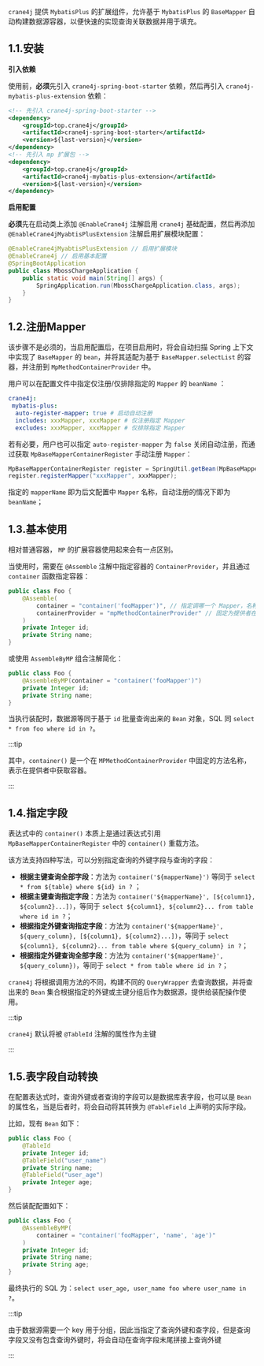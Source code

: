 `crane4j` 提供 `MybatisPlus` 的扩展组件，允许基于 `MybatisPlus` 的 `BaseMapper` 自动构建数据源容器，以便快速的实现查询关联数据并用于填充。

## 1.1.安装

**引入依赖**

使用前，**必须**先引入 `crane4j-spring-boot-starter` 依赖，然后再引入 `crane4j-mybatis-plus-extension` 依赖：

~~~xml
<!-- 先引入 crane4j-spring-boot-starter -->
<dependency>
    <groupId>top.crane4j</groupId>
    <artifactId>crane4j-spring-boot-starter</artifactId>
    <version>${last-version}</version>
</dependency>
<!-- 先引入 mp 扩展包 -->
<dependency>
    <groupId>top.crane4j</groupId>
    <artifactId>crane4j-mybatis-plus-extension</artifactId>
    <version>${last-version}</version>
</dependency>
~~~

**启用配置**

**必须**先在启动类上添加 `@EnableCrane4j` 注解启用 `crane4j` 基础配置，然后再添加 `@EnableCrane4jMyabtisPlusExtension` 注解启用扩展模块配置：

~~~java
@EnableCrane4jMyabtisPlusExtension // 启用扩展模块
@EnableCrane4j // 启用基本配置
@SpringBootApplication
public class MbossChargeApplication {
    public static void main(String[] args) {
        SpringApplication.run(MbossChargeApplication.class, args);
    }
}
~~~

## 1.2.注册Mapper

该步骤不是必须的，当启用配置后，在项目启用时，将会自动扫描 Spring 上下文中实现了 `BaseMapper` 的 `bean`，并将其适配为基于 `BaseMapper.selectList` 的容器，并注册到 `MpMethodContainerProvider` 中。

用户可以在配置文件中指定仅注册/仅排除指定的 `Mapper` 的 `beanName` ：

~~~yml
crane4j:
 mybatis-plus:
  auto-register-mapper: true # 启动自动注册
  includes: xxxMapper, xxxMapper # 仅注册指定 Mapper
  excludes: xxxMapper, xxxMapper # 仅排除指定 Mapper
~~~

若有必要，用户也可以指定 `auto-register-mapper` 为 `false` 关闭自动注册，而通过获取 `MpBaseMapperContainerRegister` 手动注册 `Mapper`：

~~~java
MpBaseMapperContainerRegister register = SpringUtil.getBean(MpBaseMapperContainerRegister.class);
register.registerMapper("xxxMapper", xxxMapper);
~~~

指定的 `mapperName` 即为后文配置中 `Mapper` 名称，自动注册的情况下即为 `beanName`；

## 1.3.基本使用

相对普通容器， `MP` 的扩展容器使用起来会有一点区别。

当使用时，需要在 `@Assemble` 注解中指定容器的 `ContainerProvider`，并且通过 `container` 函数指定容器：

~~~java
public class Foo {
    @Assemble(
    	container = "container('fooMapper')", // 指定调哪一个 Mapper，名称为其在 Spring 中的 beanName
        containerProvider = "mpMethodContainerProvider" // 固定为提供者在 Spring 上下文中的 beanName
    )
    private Integer id;
    private String name;
}
~~~

或使用 `AssembleByMP` 组合注解简化：

~~~java
public class Foo {
    @AssembleByMP(container = "container('fooMapper')")
    private Integer id;
    private String name;
}
~~~

当执行装配时，数据源等同于基于 `id` 批量查询出来的 `Bean` 对象，SQL 同 `select * from foo where id in ?`。 

:::tip

其中，`container()` 是一个在 `MPMethodContainerProvider` 中固定的方法名称，表示在提供者中获取容器。

:::

## 1.4.指定字段

表达式中的 `container()` 本质上是通过表达式引用 `MpBaseMapperContainerRegister` 中的 `container()` 重载方法。

该方法支持四种写法，可以分别指定查询的外键字段与查询的字段：

- **根据主键查询全部字段**：方法为 `container('${mapperName}')` 等同于 `select * from ${table} where ${id} in ?` ；
- **根据主键查询指定字段**：方法为 `container('${mapperName}', [${column1}, ${column2}...])`，等同于 `select ${column1}, ${column2}... from table where id in ?`；
- **根据指定外键查询指定字段**：方法为 `container('${mapperName}', ${query_column}, [${column1}, ${column2}...])`，等同于 `select ${column1}, ${column2}... from table where ${query_column} in ?`；
- **根据指定外键查询全部字段**：方法为 `container('${mapperName}', ${query_column})`，等同于 `select * from table where id in ?`；

`crane4j` 将根据调用方法的不同，构建不同的 `QueryWrapper` 去查询数据，并将查出来的 `Bean` 集合根据指定的外键或主键分组后作为数据源，提供给装配操作使用。

:::tip

`crane4j` 默认将被 `@TableId` 注解的属性作为主键

:::

## 1.5.表字段自动转换

在配置表达式时，查询外键或者查询的字段可以是数据库表字段，也可以是 `Bean` 的属性名，当是后者时，将会自动将其转换为 `@TableField` 上声明的实际字段。

比如，现有 `Bean` 如下：

~~~java
public class Foo {
    @TableId
    private Integer id;
    @TableField("user_name")
    private String name;
    @TableField("user_age")
    private Integer age;
}
~~~

然后装配配置如下：

~~~java
public class Foo {
    @AssembleByMP(
        container = "container('fooMapper', 'name', 'age')"
    )
    private Integer id;
    private String name;
    private String age;
}
~~~

最终执行的 SQL 为：`select user_age, user_name foo where user_name in ?`。

:::tip

由于数据源需要一个 key 用于分组，因此当指定了查询外键和查字段，但是查询字段又没有包含查询外键时，将会自动在查询字段末尾拼接上查询外键

:::
